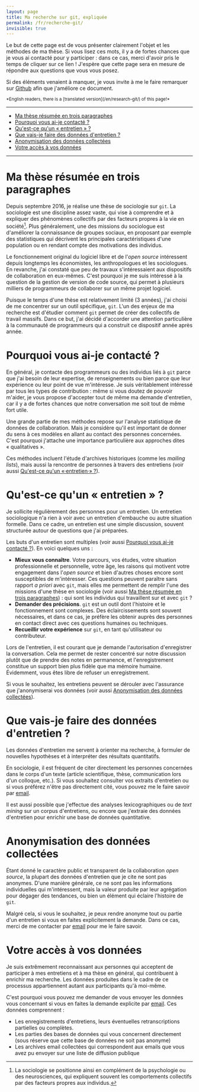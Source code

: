```yaml
---
layout: page
title: Ma recherche sur git, expliquée
permalink: /fr/recherche-git/
invisible: true
---
```


Le but de cette page est de vous présenter clairement l'objet et les méthodes de ma thèse.
Si vous lisez ces mots, il y a de fortes chances que je vous ai contacté pour y participer : dans ce cas, merci d'avoir pris le temps de cliquer sur ce lien !
J'espère que cette page sera en mesure de répondre aux questions que vous vous posez.

Si des éléments venaient à manquer, je vous invite à me le faire remarquer sur [Github](https://github.com/gaalcaras/gaalcaras/issues) afin que j'améliore ce document.

<small>
*English readers, there is a [translated version](/en/research-git/) of this page!*
</small>

---

* [Ma thèse résumée en trois paragraphes](#ma-th-se-r-sum-e-en-trois-paragraphes)
* [Pourquoi vous ai-je contacté ?](#pourquoi-vous-ai-je-contact)
* [Qu'est-ce qu'un « entretien » ?](#quest-ce-quun-entretien)
* [Que vais-je faire des données d'entretien ?](#que-vais-je-faire-des-donn-es-dentretien)
* [Anonymisation des données collectées](#anonymisation-des-donn-es-collect-es)
* [Votre accès à vos données](#votre-acc-s-vos-donn-es)

---

# Ma thèse résumée en trois paragraphes

Depuis septembre 2016, je réalise une thèse de sociologie sur `git`.
La sociologie est une discipline assez vaste, qui vise à comprendre et à expliquer des phénomènes collectifs par des facteurs propres à la vie en société[^socio].
Plus généralement, une des missions du sociologue est d'améliorer la connaissance de groupes sociaux, en proposant par exemple des statistiques qui décrivent les principales caractéristiques d'une population ou en rendant compte des motivations des individus.

Le fonctionnement original du logiciel libre et de l'*open source* intéressent depuis longtemps les économistes, les anthropologues et les sociologues.
En revanche, j'ai constaté que peu de travaux s'intéressaient aux dispositifs de collaboration en eux-mêmes.
C'est pourquoi je me suis intéressé à la question de la gestion de version de code source, qui permet à plusieurs milliers de programmeurs de collaborer sur un même projet logiciel.

Puisque le temps d'une thèse est relativement limité (3 années), j'ai choisi de me concentrer sur un outil spécifique, `git`.
L'un des enjeux de ma recherche est d'étudier comment `git` permet de créer des collectifs de travail massifs.
Dans ce but, j'ai décidé d'accorder une attention particulière à la communauté de programmeurs qui a construit ce dispositif année après année.


# Pourquoi vous ai-je contacté ?

En général, je contacte des programmeurs ou des individus liés à `git` parce que j'ai besoin de leur expertise, de renseignements ou bien parce que leur expérience ou leur point de vue m'intéresse.
Je suis véritablement intéressé par tous les types de contribution : même si vous doutez de pouvoir m'aider, je vous propose d'accepter tout de même ma demande d'entretien, car il y a de fortes chances que notre conversation me soit tout de même fort utile.

Une grande partie de mes méthodes repose sur l'analyse statistique de données de collaboration.
Mais je considère qu'il est important de donner du sens à ces modèles en allant au contact des personnes concernées.
C'est pourquoi j'attache une importance particulière aux approches dites « qualitatives ».

Ces méthodes incluent l'étude d'archives historiques (comme les *mailing lists*), mais aussi la rencontre de personnes à travers des entretiens (voir aussi [Qu'est-ce qu'un «·entretien·» ?](#quest-ce-quun-entretien)).


# Qu'est-ce qu'un « entretien » ?

Je sollicite régulièrement des personnes pour un entretien.
Un entretien sociologique n'a rien à voir avec un entretien d'embauche ou autre situation formelle.
Dans ce cadre, un entretien est une simple discussion, souvent structurée autour de questions que j'ai préparées.

Les buts d'un entretien sont multiples (voir aussi [Pourquoi vous ai-je contacté ?](#pourquoi-vous-ai-je-contact)).
En voici quelques uns :

+ **Mieux vous connaître**.
  Votre parcours, vos études, votre situation professionnelle et personnelle, votre âge, les raisons qui motivent votre engagement dans l'*open source* et bien d'autres choses encore sont susceptibles de m'intéresser.
  Ces questions peuvent paraître sans rapport *a priori* avec `git`, mais elles me permettent de remplir l'une des missions d'une thèse en sociologie (voir aussi [Ma thèse résumée en trois paragraphes](#ma-th-se-r-sum-e-en-trois-paragraphes)) : qui sont les individus qui travaillent sur et avec `git` ?
+ **Demander des précisions**.
  `git` est un outil dont l'histoire et le fonctionnement sont complexes.
  Des éclaircissements sont souvent nécessaires, et dans ce cas, je préfère les obtenir auprès des personnes en contact direct avec ces questions humaines ou techniques.
+ **Recueillir votre expérience** sur `git`, en tant qu'utilisateur ou contributeur.

Lors de l'entretien, il est courant que je demande l'autorisation d'enregistrer la conversation.
Cela me permet de rester concentré sur notre discussion plutôt que de prendre des notes en permanence, et l'enregistrement constitue un support bien plus fidèle que ma mémoire humaine.
Évidemment, vous êtes libre de refuser un enregistrement.

Si vous le souhaitez, les entretiens peuvent se dérouler avec l'assurance que j'anonymiserai vos données (voir aussi [Anonymisation des données collectées](#anonymisation-des-donn-es-collect-es)).


# Que vais-je faire des données d'entretien ?

Les données d'entretien me servent à orienter ma recherche, à formuler de nouvelles hypothèses et à interpréter des résultats quantitatifs.

En sociologie, il est fréquent de citer directement les personnes concernées dans le corps d'un texte (article scientifique, thèse, communication lors d'un colloque, etc.).
Si vous souhaitez consulter vos extraits d'entretien ou si vous préférez n'être pas directement cité, vous pouvez me le faire savoir par [email](mailto:contact@gaalcaras.com).

Il est aussi possible que j'effectue des analyses lexicographiques ou de *text mining* sur un corpus d'entretiens, ou encore que j'extraie des données d'entretien pour enrichir une base de données quantitative.

# Anonymisation des données collectées

Étant donné le caractère public et transparent de la collaboration *open source*, la plupart des données d'entretien que je cite ne sont pas anonymes.
D'une manière générale, ce ne sont pas les informations individuelles qui m'intéressent, mais la valeur produite par leur agrégation pour dégager des tendances, ou bien un élément qui éclaire l'histoire de `git`.

Malgré cela, si vous le souhaitez, je peux rendre anonyme tout ou partie d'un entretien si vous en faites explicitement la demande.
Dans ce cas, merci de me contacter par [email](mailto:contact@gaalcaras.com) pour me le faire savoir.

# Votre accès à vos données

Je suis extrêmement reconnaissant aux personnes qui acceptent de participer à mes entretiens et à ma thèse en général, qui contribuent à enrichir ma recherche.
Les données produites dans le cadre de ce processus appartiennent autant aux participants qu'à moi-même.

C'est pourquoi vous pouvez me demander de vous envoyer les données vous concernant si vous en faites la demande explicite par [email](mailto:contact@gaalcaras.com).
Ces données comprennent :

+ Les enregistrements d'entretiens, leurs éventuelles retranscriptions partielles ou complètes.
+ Les parties des bases de données qui vous concernent directement (sous réserve que cette base de données ne soit pas anonyme)
+ Les archives email collectées qui correspondent aux emails que vous avez pu envoyer sur une liste de diffusion publique


[^socio]: La sociologie se positionne ainsi en complément de la psychologie ou des neurosciences, qui expliquent souvent les comportements collectifs par des facteurs propres aux individus.
